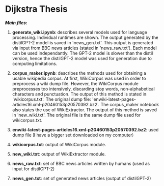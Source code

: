 # Dijkstra Thesis

***Main files:***

1. **generate_wiki.ipynb**: describes several models used for language processing. Individual runtimes are shown. The output generated by the distilGPT-2 model is saved in 'news_gen.txt'. This output is generated via input from BBC news articles (stated in 'news_raw.txt'). Each model can be used independantly. The GPT-2 model is slower than the distil version, hence the distilGPT-2 model was used for generation due to computing limitations.

2. **corpus_maker.ipynb**: describes the methods used for obtaining a usable wikipedia corpus. At first, WikiCorpus was used in order to preprocess a wiki dump file. However, the WikiCorpus module preprocesses too intensively, discarding stop words, non-alphabetical characters and punctuation. The output of this method is stated in 'wikicorpus.txt'. The original dump file: 'enwiki-latest-pages-articles16.xml-p20460153p20570392.bz2'. The corpus_maker notebook also states the use of WikiExtractor. The output of this method is saved in 'new_wiki.txt'. The original file is the same dump file used for wikicorpus.txt.

3. **enwiki-latest-pages-articles16.xml-p20460153p20570392.bz2**: used dump file (I have a bigger set downloaded on my computer)

4. **wikicorpus.txt**: output of WikiCorpus module.

5. **new_wiki.txt**: output of WikiExtractor module.

6. **news_raw.txt**: set of BBC news articles written by humans (used as input for distilGPT-2)

7. **news_gen.txt**: set of generated news articles (output of distilGPT-2)


